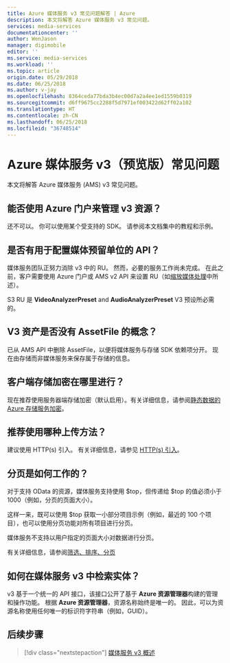 ```yaml
---
title: Azure 媒体服务 v3 常见问题解答 | Azure
description: 本文将解答 Azure 媒体服务 v3 常见问题。
services: media-services
documentationcenter: ''
author: WenJason
manager: digimobile
editor: ''
ms.service: media-services
ms.workload: ''
ms.topic: article
origin.date: 05/29/2018
ms.date: 06/25/2018
ms.author: v-jay
ms.openlocfilehash: 8364ceda77bda3b4ec00d7a2a4ee1ed1559b0319
ms.sourcegitcommit: d6ff9675cc2288f5d7971ef003422d62ff02a102
ms.translationtype: HT
ms.contentlocale: zh-CN
ms.lasthandoff: 06/25/2018
ms.locfileid: "36748514"
---
```

# <a name="azure-media-services-v3-preview-frequently-asked-questions"></a>Azure 媒体服务 v3（预览版）常见问题

本文将解答 Azure 媒体服务 (AMS) v3 常见问题。

## <a name="can-i-use-the-azure-portal-to-manage-v3-resources"></a>能否使用 Azure 门户来管理 v3 资源？

还不可以。 你可以使用某个受支持的 SDK。 请参阅本文档集中的教程和示例。

## <a name="is-there-an-api-for-configuring-media-reserved-units"></a>是否有用于配置媒体预留单位的 API？

媒体服务团队正努力消除 v3 中的 RU。 然而，必要的服务工作尚未完成。 在此之前，客户需要使用 Azure 门户或 AMS v2 API 来设置 RU（如[缩放媒体处理](../previous/media-services-scale-media-processing-overview.md)中所述）。 

S3 RU 是 **VideoAnalyzerPreset** and **AudioAnalyzerPreset** V3 预设所必需的。

## <a name="does-v3-asset-have-no-assetfile-concept"></a>V3 资产是否没有 AssetFile 的概念？

已从 AMS API 中删除 AssetFile，以便将媒体服务与存储 SDK 依赖项分开。 现在由存储而非媒体服务来保存属于存储的信息。 

## <a name="where-did-client-side-storage-encryption-go"></a>客户端存储加密在哪里进行？

现在推荐使用服务器端存储加密（默认启用）。有关详细信息，请参阅[静态数据的 Azure 存储服务加密](https://docs.azure.cn/storage/common/storage-service-encryption)。

## <a name="what-is-the-recommended-upload-method"></a>推荐使用哪种上传方法？

建议使用 HTTP(s) 引入。 有关详细信息，请参见 [HTTP(s) 引入](job-input-from-http-how-to.md)。

## <a name="how-does-pagination-work"></a>分页是如何工作的？

对于支持 OData 的资源，媒体服务支持使用 $top，但传递给 $top 的值必须小于 1000（例如，分页的页面大小）。

这样一来，既可以使用 $top 获取一小部分项目示例（例如，最近的 100 个项目），也可以使用分页功能对所有项目进行分页。 

媒体服务不支持以用户指定的页面大小对数据进行分页。

有关详细信息，请参阅[筛选、排序、分页](assets-concept.md#filtering-ordering-paging)

## <a name="how-to-retrieve-an-entity-in-media-services-v3"></a>如何在媒体服务 v3 中检索实体？

v3 基于一个统一的 API 接口，该接口公开了基于 **Azure 资源管理器**构建的管理和操作功能。 根据 **Azure 资源管理器**，资源名称始终是唯一的。 因此，可以为资源名称使用任何唯一的标识符字符串（例如，GUID）。 

## <a name="next-steps"></a>后续步骤

> [!div class="nextstepaction"]
> [媒体服务 v3 概述](media-services-overview.md)
